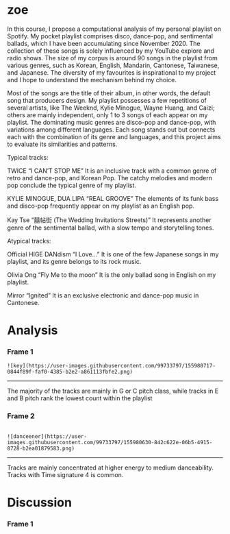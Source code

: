 # zoe

In this course, I propose a computational analysis of my personal playlist on Spotify. My pocket playlist comprises disco, dance-pop, and sentimental ballads, which I have been accumulating since November 2020. The collection of these songs is solely influenced by my YouTube explore and radio shows. The size of my corpus is around 90 songs in the playlist from various genres, such as Korean, English, Mandarin, Cantonese, Taiwanese, and Japanese. The diversity of my favourites is inspirational to my project and I hope to understand the mechanism behind my choice.

Most of the songs are the title of their album, in other words, the default song that producers design. My playlist possesses a few repetitions of several artists, like The Weeknd, Kylie Minogue, Wayne Huang, and Caizi; others are mainly independent, only 1 to 3 songs of each appear on my playlist. The dominating music genres are disco-pop and dance-pop, with variations among different languages. Each song stands out but connects each with the combination of its genre and languages, and this project aims to evaluate its similarities and patterns.

Typical tracks:

TWICE “I CAN’T STOP ME”
It is an inclusive track with a common genre of retro and dance-pop, and Korean Pop. The catchy melodies and modern pop conclude the typical genre of my playlist.

KYLIE MINOGUE, DUA LIPA “REAL GROOVE”
The elements of its funk bass and disco-pop frequently appear on my playlist as an English pop. 

Kay Tse “囍帖街 (The Wedding Invitations Streets)”
It represents another genre of the sentimental ballad, with a slow tempo and storytelling tones. 


Atypical tracks:

Official HIGE DANdism “I Love…”
It is one of the few Japanese songs in my playlist, and its genre belongs to its rock music.

Olivia Ong “Fly Me to the moon”
It is the only ballad song in English on my playlist.

Mirror “Ignited”
It is an exclusive electronic and dance-pop music in Cantonese.

# Analysis


### Frame 1

```{r}
![key](https://user-images.githubusercontent.com/99733797/155980717-0844f89f-faf0-4385-b2e2-a861113fbfe2.png)

```

*** 

The majority of the tracks are mainly in G or C pitch class, while tracks in E and B pitch rank the lowest count within the playlist

### Frame 2 

```{r}

![danceener](https://user-images.githubusercontent.com/99733797/155980630-842c622e-06b5-4915-8728-b2ea01879583.png)

```

*** 

Tracks are mainly concentrated at higher energy to medium danceability. Tracks with Time signature 4 is common.








# Discussion


### Frame 1



